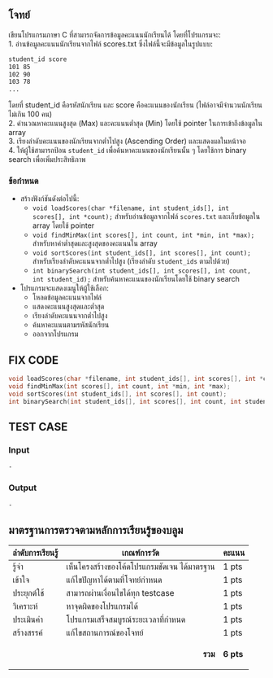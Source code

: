 ## โจทย์
เขียนโปรแกรมภาษา C ที่สามารถจัดการข้อมูลคะแนนนักเรียนได้ โดยที่โปรแกรมจะ:
<br />1. อ่านข้อมูลคะแนนนักเรียนจากไฟล์ scores.txt ซึ่งไฟล์นี้จะมีข้อมูลในรูปแบบ:
```bash
student_id score
101 85
102 90
103 78
...
```
โดยที่ student_id คือรหัสนักเรียน และ score คือคะแนนของนักเรียน (ไฟล์อาจมีจำนวนนักเรียนไม่เกิน 100 คน)
<br />2. คำนวณหาคะแนนสูงสุด (Max) และคะแนนต่ำสุด (Min) โดยใช้ pointer ในการเข้าถึงข้อมูลใน array
<br />3. เรียงลำดับคะแนนของนักเรียนจากต่ำไปสูง (Ascending Order) และแสดงผลในหน้าจอ
<br />4. ให้ผู้ใช้สามารถป้อน `student_id` เพื่อค้นหาคะแนนของนักเรียนนั้น ๆ โดยใช้การ binary search เพื่อเพิ่มประสิทธิภาพ

### ข้อกำหนด
- สร้างฟังก์ชันดังต่อไปนี้:
    - `void loadScores(char *filename, int student_ids[], int scores[], int *count);` สำหรับอ่านข้อมูลจากไฟล์ `scores.txt` และเก็บข้อมูลใน array โดยใช้ pointer
    - `void findMinMax(int scores[], int count, int *min, int *max);` สำหรับหาค่าต่ำสุดและสูงสุดของคะแนนใน array
    - `void sortScores(int student_ids[], int scores[], int count);` สำหรับเรียงลำดับคะแนนจากต่ำไปสูง (เรียงลำดับ `student_ids` ตามไปด้วย)
    - `int binarySearch(int student_ids[], int scores[], int count, int student_id);` สำหรับค้นหาคะแนนของนักเรียนโดยใช้ binary search
- โปรแกรมจะแสดงเมนูให้ผู้ใช้เลือก:
    - โหลดข้อมูลคะแนนจากไฟล์
    - แสดงคะแนนสูงสุดและต่ำสุด
    - เรียงลำดับคะแนนจากต่ำไปสูง
    - ค้นหาคะแนนตามรหัสนักเรียน
    - ออกจากโปรแกรม

## FIX CODE
```c++
void loadScores(char *filename, int student_ids[], int scores[], int *count);
void findMinMax(int scores[], int count, int *min, int *max);
void sortScores(int student_ids[], int scores[], int count);
int binarySearch(int student_ids[], int scores[], int count, int student_id);
```

## TEST CASE
### Input
```bash
-
```
### Output
```bash
-
```

## มาตรฐานการตรวจตามหลักการเรียนรู้ของบลูม
| ลำดับการเรียนรู้ | เกณฑ์การวัด | คะแนน |
| -------- | -------- | -------- |
| รู้จำ | เห็นโครงสร้างของโค้ดโปรแกรมชัดเจน ได้มาตรฐาน | 1 pts |
| เข้าใจ | แก้ไขปัญหาได้ตามที่โจทย์กำหนด | 1 pts |
| ประยุกต์ใช้ | สามารถผ่านเงื่อนไขได้ทุก testcase | 1 pts |
| วิเคราะห์ | หาจุดผิดของโปรแกรมได้ | 1 pts |
| ประเมินค่า | โปรแกรมเสร็จสมบูรณ์ระยะเวลาที่กำหนด | 1 pts |
| สร้างสรรค์ | แก้ไขสถานการณ์ของโจทย์ | 1 pts |
||<p style='text-align: right !important;'>**รวม**</p>|**6 pts**|

